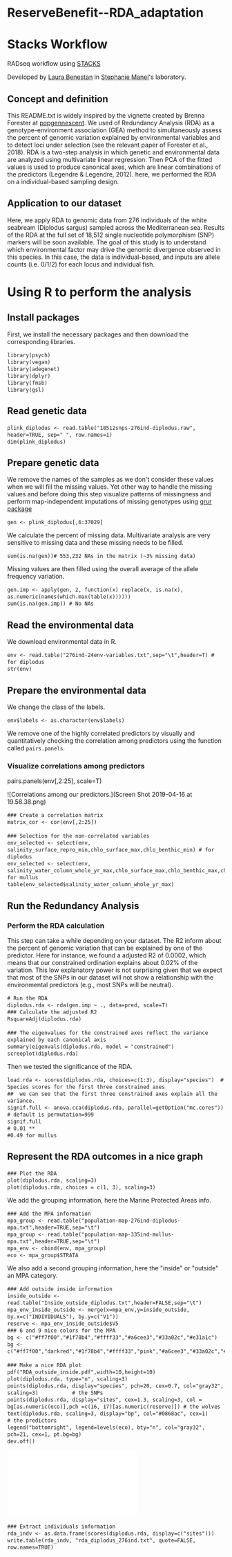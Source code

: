 # ReserveBenefit--RDA_adaptation

# Stacks Workflow

RADseq workflow using [STACKS](http://creskolab.uoregon.edu/stacks/)

Developed by [Laura Benestan](https://github.com/laurabenestan) in
[Stephanie Manel](https://sites.google.com/site/stephaniemanel/home)'s
laboratory.

## Concept and definition
This README.txt is widely inspired by the vignette created by Brenna Forester at [popgennescent](https://popgen.nescent.org/2018-03-27_RDA_GEA.html).
We used of Redundancy Analysis (RDA) as a genotype-environment association (GEA) method to simultaneously assess the percent of genomic variation explained by environmental variables and to detect loci under selection (see the relevant paper of Forester et al., 2018). 
RDA is a two-step analysis in which genetic and environmental data are analyzed using multivariate linear regression. 
Then PCA of the fitted values is used to produce canonical axes, which are linear combinations of the predictors (Legendre & Legendre, 2012). 
here, we performed the RDA on a individual-based sampling design.

## Application to our dataset
Here, we apply RDA to genomic data from 276 individuals of the white seabream (Diplodus sargus) sampled across the Mediterranean sea. 
Results of the RDA at the full set of 18,512 single nucleotide polymorphism (SNP) markers will be soon available. 
The goal of this study is to understand which environmental factor may drive the genomic divergence observed in this species. 
In this case, the data is individual-based, and inputs are allele counts (i.e. 0/1/2) for each locus and individual fish. 

# Using R to perform the analysis
## Install packages
First, we install the necessary packages and then download the corresponding libraries.

``` {r}
library(psych)    
library(vegan)
library(adegenet)
library(dplyr)
library(fmsb)
library(gsl)
```
## Read genetic data

```{r}
plink_diplodus <- read.table("18512snps-276ind-diplodus.raw", header=TRUE, sep=" ", row.names=1)
dim(plink_diplodus)
```

## Prepare genetic data

We remove the names of the samples as we don't consider these values when we will fill the missing values.
Yet other way to handle the missing values and before doing this step visualize patterns of missingness and perform map-independent imputations of missing genotypes using [grur package](https://github.com/thierrygosselin/grur)

```{r}
gen <- plink_diplodus[,6:37029]
```

We calculate the percent of missing data.
Multivariate analysis are very sensitive to missing data and these missing needs to be filled.
```{r}
sum(is.na(gen))# 553,232 NAs in the matrix (~3% missing data)
```

Missing values are then filled using the overall average of the allele frequency variation.
```{r}
gen.imp <- apply(gen, 2, function(x) replace(x, is.na(x), as.numeric(names(which.max(table(x))))))
sum(is.na(gen.imp)) # No NAs
```

## Read the environmental data

We download environmental data in R.
```{r}
env <- read.table("276ind-24env-variables.txt",sep="\t",header=T) # for diplodus
str(env)
```

## Prepare the environmental data

We change the class of the labels.
```{r}
env$labels <- as.character(env$labels)
```

We remove one of the highly correlated predictors by visually and quantitatively checking the correlation among predictors using the function called `pairs.panels`.
### Visualize correlations among predictors
pairs.panels(env[,2:25], scale=T)

![Correlations among our predictors.](Screen Shot 2019-04-16 at 19.58.38.png)

```
### Create a correlation matrix
matrix_cor <- cor(env[,2:25])

### Selection for the non-correlated variables
env_selected <- select(env, salinity_surface_repro_min,chlo_surface_max,chlo_benthic_min) # for diplodus
env_selected <- select(env, salinity_water_column_whole_yr_max,chlo_surface_max,chlo_benthic_max,chlo_benthic_min)# for mullus
table(env_selected$salinity_water_column_whole_yr_max)
```

## Run the Redundancy Analysis

### Perform the RDA calculation
This step can take a while depending on your dataset.
The R2 inform about the percent of genomic variation that can be explained by one of the predictor.
Here for instance, we found a adjusted R2 of 0.0002, which means that our constrained ordination explains about 0.02% of the variation.
This low explanatory power is not surprising given that we expect that most of the SNPs in our dataset will not show a relationship with the environmental predictors (e.g., most SNPs will be neutral).
```
# Run the RDA
diplodus.rda <- rda(gen.imp ~ ., data=pred, scale=T)
### Calculate the adjusted R2
RsquareAdj(diplodus.rda)

### The eigenvalues for the constrained axes reflect the variance explained by each canonical axis
summary(eigenvals(diplodus.rda, model = "constrained")
screeplot(diplodus.rda)
```
Then we tested the significance of the RDA.
```
load.rda <- scores(diplodus.rda, choices=c(1:3), display="species")  # Species scores for the first three constrained axes
##  we can see that the first three constrained axes explain all the variance.
signif.full <- anova.cca(diplodus.rda, parallel=getOption("mc.cores")) # default is permutation=999
signif.full
# 0.01 ** 
#0.49 for mullus
```
## Represent the RDA outcomes in a nice graph
```
### Plot the RDA
plot(diplodus.rda, scaling=3) 
plot(diplodus.rda, choices = c(1, 3), scaling=3)
```
We add the grouping information, here the Marine Protected Areas info.
```
### Add the MPA information
mpa_group <- read.table("population-map-276ind-diplodus-mpa.txt",header=TRUE,sep="\t")
mpa_group <- read.table("population-map-335ind-mullus-mpa.txt",header=TRUE,sep="\t")
mpa_env <- cbind(env, mpa_group)
eco <- mpa_group$STRATA
```
We also add a second grouping information, here the "inside" or "outside" an MPA category.

```
### Add outside inside information
inside_outside <- read.table("Inside_outside_diplodus.txt",header=FALSE,sep="\t")
mpa_env_inside_outside <- merge(x=mpa_env,y=inside_outside, by.x=c("INDIVIDUALS"), by.y=c("V1"))
reserve <- mpa_env_inside_outside$V5
### 6 and 9 nice colors for the MPA
bg <- c("#ff7f00","#1f78b4","#ffff33","#a6cee3","#33a02c","#e31a1c")
bg <-  c("#ff7f00","darkred","#1f78b4","#ffff33","pink","#a6cee3","#33a02c","#e31a1c","blueviolet")

### Make a nice RDA plot
pdf("RDA_outside_inside.pdf",width=10,height=10)
plot(diplodus.rda, type="n", scaling=3)
points(diplodus.rda, display="species", pch=20, cex=0.7, col="gray32", scaling=3)           # the SNPs
points(diplodus.rda, display="sites", cex=1.3, scaling=3, col = bg[as.numeric(eco)],pch =c(16, 17)[as.numeric(reserve)]) # the wolves
text(diplodus.rda, scaling=3, display="bp", col="#0868ac", cex=1)                           # the predictors
legend("bottomright", legend=levels(eco), bty="n", col="gray32", pch=21, cex=1, pt.bg=bg)
dev.off()
```

![RDA considering two categories.](RDA_both_species.pdf)

```
### Extract individuals information
rda_indv <- as.data.frame(scores(diplodus.rda, display=c("sites")))
write.table(rda_indv, "rda_diplodus_276ind.txt", quote=FALSE, row.names=TRUE)
```
